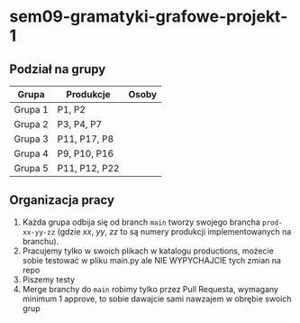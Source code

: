 # sem09-gramatyki-grafowe-projekt-1

## Podział na grupy

| Grupa | Produkcje | Osoby |
| --- | --- | --- |
| Grupa 1 | P1, P2 |  |
| Grupa 2 | P3, P4, P7 |  |
| Grupa 3 | P11, P17, P8 |  |
| Grupa 4 | P9, P10, P16 |  |
| Grupa 5 | P11, P12, P22 |  |

## Organizacja pracy

1. Każda grupa odbija się od branch `main` tworzy swojego brancha `prod-xx-yy-zz` (gdzie _xx_, _yy_, _zz_ to są numery produkcji implementowanych na branchu).
2. Pracujemy tylko w swoich plikach w katalogu productions, możecie sobie testować w pliku main.py ale NIE WYPYCHAJCIE tych zmian na repo
3. Piszemy testy
4. Merge branchy do `main` robimy tylko przez Pull Requesta, wymagany minimum 1 approve, to sobie dawajcie sami nawzajem w obrębie swoich grup
